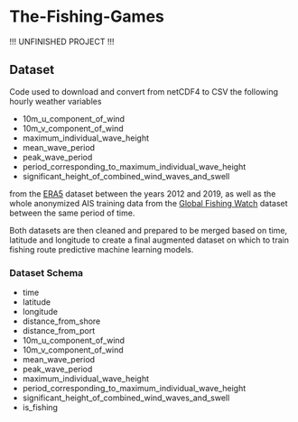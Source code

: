 # The-Fishing-Games

!!! UNFINISHED PROJECT !!!

## Dataset

Code used to download and convert from netCDF4 to CSV the following hourly weather variables

- 10m_u_component_of_wind
- 10m_v_component_of_wind
- maximum_individual_wave_height
- mean_wave_period
- peak_wave_period
- period_corresponding_to_maximum_individual_wave_height
- significant_height_of_combined_wind_waves_and_swell

from the [ERA5](https://cds.climate.copernicus.eu/cdsapp#!/dataset/reanalysis-era5-single-levels?tab=overview) dataset between the years 2012 and 2019, as well as the whole anonymized AIS training data from the [Global Fishing Watch](https://globalfishingwatch.org/data-download/datasets/public-training-data-v1) dataset between the same period of time.

Both datasets are then cleaned and prepared to be merged based on time, latitude and longitude to create a final augmented dataset on which to train fishing route predictive machine learning models.

### Dataset Schema

- time
- latitude
- longitude
- distance_from_shore
- distance_from_port
- 10m_u_component_of_wind
- 10m_v_component_of_wind
- mean_wave_period
- peak_wave_period
- maximum_individual_wave_height
- period_corresponding_to_maximum_individual_wave_height
- significant_height_of_combined_wind_waves_and_swell
- is_fishing
